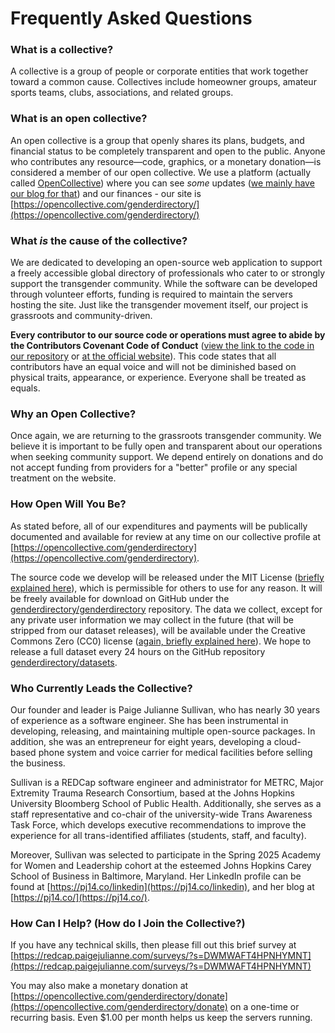 # Frequently Asked Questions

### What is a collective?

A collective is a group of people or corporate entities that work together toward a common cause. Collectives include homeowner groups, amateur sports teams, clubs, associations, and related groups.

### What is an open collective?

An open collective is a group that openly shares its plans, budgets, and financial status to be completely transparent and open to the public. Anyone who contributes any resource—code, graphics, or a monetary donation—is considered a member of our open collective. We use a platform (actually called [OpenCollective](https://opencollective.com/)) where you can see _some_ updates ([we mainly have our blog for that](https://blog.genderdirectory.com/)) and our finances - our site is [https://opencollective.com/genderdirectory/](https://opencollective.com/genderdirectory/)

### What _is_ the cause of the collective?

We are dedicated to developing an open-source web application to support a freely accessible global directory of professionals who cater to or strongly support the transgender community. While the software can be developed through volunteer efforts, funding is required to maintain the servers hosting the site. Just like the transgender movement itself, our project is grassroots and community-driven.

**Every contributor to our source code or operations must agree to abide by the Contributors Covenant Code of Conduct** ([view the link to the code in our repository](https://raw.githubusercontent.com/genderdirectory/genderdirectory/main/CODE\_OF\_CONDUCT.md) or [at the official website](https://www.contributor-covenant.org/version/2/1/code\_of\_conduct/)). This code states that all contributors have an equal voice and will not be diminished based on physical traits, appearance, or experience. Everyone shall be treated as equals.

### Why an Open Collective?

Once again, we are returning to the grassroots transgender community. We believe it is important to be fully open and transparent about our operations when seeking community support. We depend entirely on donations and do not accept funding from providers for a "better" profile or any special treatment on the website.

### How Open Will You Be?

As stated before, all of our expenditures and payments will be publically documented and available for review at any time on our collective profile at [https://opencollective.com/genderdirectory](https://opencollective.com/genderdirectory).

The source code we develop will be released under the MIT License ([briefly explained here](https://www.tldrlegal.com/license/mit-license)), which is permissible for others to use for any reason. It will be freely available for download on GitHub under the [genderdirectory/genderdirectory](https://github.com/genderdirectory/genderdirectory) repository. The data we collect, except for any private user information we may collect in the future (that will be stripped from our dataset releases), will be available under the Creative Commons Zero (CC0) license ([again, briefly explained here](https://www.tldrlegal.com/license/creative-commons-cc0-1-0-universal)). We hope to release a full dataset every 24 hours on the GitHub repository [genderdirectory/datasets](https://github.com/genderdirectory/datasets).

### Who Currently Leads the Collective?

Our founder and leader is Paige Julianne Sullivan, who has nearly 30 years of experience as a software engineer. She has been instrumental in developing, releasing, and maintaining multiple open-source packages. In addition, she was an entrepreneur for eight years, developing a cloud-based phone system and voice carrier for medical facilities before selling the business.&#x20;

Sullivan is a REDCap software engineer and administrator for METRC, Major Extremity Trauma Research Consortium, based at the Johns Hopkins University Bloomberg School of Public Health. Additionally, she serves as a staff representative and co-chair of the university-wide Trans Awareness Task Force, which develops executive recommendations to improve the experience for all trans-identified affiliates (students, staff, and faculty). &#x20;

Moreover, Sullivan was selected to participate in the Spring 2025 Academy for Women and Leadership cohort at the esteemed Johns Hopkins Carey School of Business in Baltimore, Maryland. Her LinkedIn profile can be found at [https://pj14.co/linkedin](https://pj14.co/linkedin), and her blog at [https://pj14.co/](https://pj14.co/).

### How Can I Help?  (How do I Join the Collective?)

If you have any technical skills, then please fill out this brief survey at [https://redcap.paigejulianne.com/surveys/?s=DWMWAFT4HPNHYMNT](https://redcap.paigejulianne.com/surveys/?s=DWMWAFT4HPNHYMNT)

You may also make a monetary donation at [https://opencollective.com/genderdirectory/donate](https://opencollective.com/genderdirectory/donate) on a one-time or recurring basis. Even $1.00 per month helps us keep the servers running.

